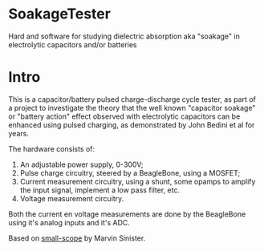 # SoakageTester
Hard and software for studying dielectric absorption aka "soakage" in electrolytic capacitors and/or batteries

# Intro

This is a capacitor/battery pulsed charge-discharge cycle tester, as
part of a project to investigate the theory that the well known
"capacitor soakage" or "battery action" effect observed with
electrolytic capacitors can be enhanced using pulsed charging, as
demonstrated by John Bedini et al for years.

The hardware consists of:

1) An adjustable power supply, 0-300V;
2) Pulse charge circuitry, steered by a BeagleBone, using a MOSFET;
3) Current measurement circuitry, using a shunt, some opamps to amplify
the input signal, implement a low pass filter, etc.
4) Voltage measurement circuitry.

Both the current en voltage measurements are done by the BeagleBone using
it's analog inputs and it's ADC. 

Based on [small-scope](https://hackaday.io/project/5881-small-scope) by Marvin Sinister.




